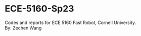 # ECE-5160-Sp23
Codes and reports for ECE 5160 Fast Robot, Cornell University. <br>
By: Zechen Wang <zw652>
